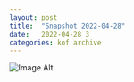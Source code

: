 ```yaml
---
layout:	post
title:	"Snapshot 2022-04-28"
date:	2022-04-28 3
categories:	kof archive
---
```


![Image Alt](https://k0f.github.io/assets/2022-04-28-170836.jpg)